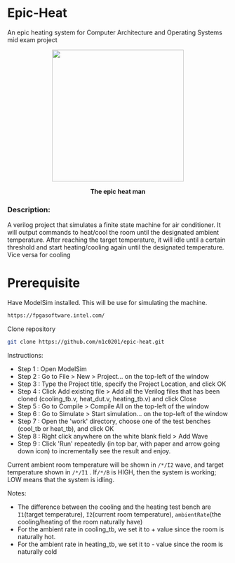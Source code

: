 # Epic-Heat
An epic heating system for Computer Architecture and Operating Systems mid exam project

<p align="center">
   <img width="300" height="300" src="https://user-images.githubusercontent.com/56817655/115108349-32250900-9f9a-11eb-93d3-794afd30ad1d.jpg">
</p>
<p align="center"><strong>The epic heat man</strong></p>


### Description:

A verilog project that simulates a finite state machine for air conditioner. It will output commands to heat/cool the room until the designated ambient temperature. After reaching the target temperature, it will idle until a certain threshold and start heating/cooling again until the designated temperature. Vice versa for cooling 



# Prerequisite
Have ModelSim installed.
This will be use for simulating the machine.

```bash
https://fpgasoftware.intel.com/
```

Clone repository 
```bash
git clone https://github.com/n1c0201/epic-heat.git
```

Instructions:

- Step 1 : Open ModelSim
- Step 2 : Go to File > New > Project... on the top-left of the window
- Step 3 : Type the Project title, specify the Project Location, and click OK
- Step 4 : Click Add existing file > Add all the Verilog files that has been cloned (cooling_tb.v, heat_dut.v, heating_tb.v) and click Close
- Step 5 : Go to Compile > Compile All on the top-left of the window
- Step 6 : Go to Simulate > Start simulation... on the top-left of the window
- Step 7 : Open the 'work' directory, choose one of the test benches (cool_tb or heat_tb), and click OK
- Step 8 : Right click anywhere on the white blank field > Add Wave
- Step 9 : Click 'Run' repeatedly (in top bar, with paper and arrow going down icon) to incrementally see the result and enjoy.

Current ambient room temperature will be shown in `/*/I2` wave, and target temperature shown in `/*/I1` . If`/*/B` is HIGH, then the system is working; LOW means that the system is idling.


Notes:

- The difference between the cooling and the heating test bench are `I1`(target temperature), `I2`(current room temperature), `ambientRate`(the cooling/heating of the room naturally have)
- For the ambient rate in cooling_tb, we set it to + value since the room is naturally hot. 
- For the ambient rate in heating_tb, we set it to - value since the room is naturally cold 





